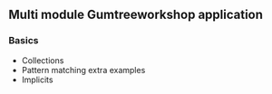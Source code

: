 ## Multi module Gumtreeworkshop application

### Basics

- Collections
- Pattern matching extra examples
- Implicits

